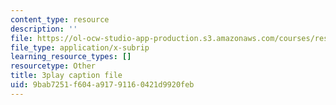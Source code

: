```yaml
---
content_type: resource
description: ''
file: https://ol-ocw-studio-app-production.s3.amazonaws.com/courses/res-9-003-brains-minds-and-machines-summer-course-summer-2015/9bab7251f604a91791160421d9920feb_FRoD9TOJxso.srt
file_type: application/x-subrip
learning_resource_types: []
resourcetype: Other
title: 3play caption file
uid: 9bab7251-f604-a917-9116-0421d9920feb
---
```

